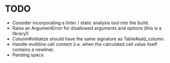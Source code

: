 # TODO

* Consider incorporating a linter / static analysis tool into the build.
* Raise an ArgumentError for disallowed arguments and options (this is
  a library!)
* Column#initialize should have the same signature as Table#add_column.
* Handle multiline cell content (i.e. when the calculated cell value
  itself contains a newline).
* Pending specs.
